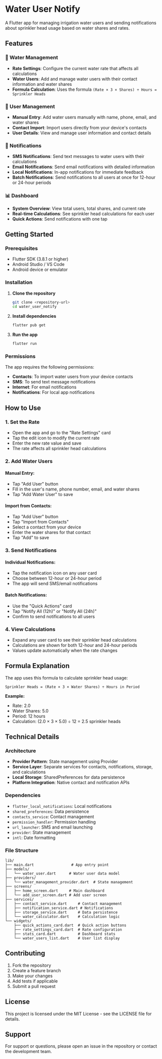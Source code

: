 # Water User Notify

A Flutter app for managing irrigation water users and sending notifications about sprinkler head usage based on water shares and rates.

## Features

### 🚰 Water Management
- **Rate Settings**: Configure the current water rate that affects all calculations
- **Water Users**: Add and manage water users with their contact information and water shares
- **Formula Calculation**: Uses the formula `(Rate × 3 × Shares) ÷ Hours = Sprinkler Heads`

### 👥 User Management
- **Manual Entry**: Add water users manually with name, phone, email, and water shares
- **Contact Import**: Import users directly from your device's contacts
- **User Details**: View and manage user information and contact details

### 📱 Notifications
- **SMS Notifications**: Send text messages to water users with their calculations
- **Email Notifications**: Send email notifications with detailed information
- **Local Notifications**: In-app notifications for immediate feedback
- **Batch Notifications**: Send notifications to all users at once for 12-hour or 24-hour periods

### 📊 Dashboard
- **System Overview**: View total users, total shares, and current rate
- **Real-time Calculations**: See sprinkler head calculations for each user
- **Quick Actions**: Send notifications with one tap

## Getting Started

### Prerequisites
- Flutter SDK (3.8.1 or higher)
- Android Studio / VS Code
- Android device or emulator

### Installation

1. **Clone the repository**
   ```bash
   git clone <repository-url>
   cd water_user_notify
   ```

2. **Install dependencies**
   ```bash
   flutter pub get
   ```

3. **Run the app**
   ```bash
   flutter run
   ```

### Permissions

The app requires the following permissions:
- **Contacts**: To import water users from your device contacts
- **SMS**: To send text message notifications
- **Internet**: For email notifications
- **Notifications**: For local app notifications

## How to Use

### 1. Set the Rate
- Open the app and go to the "Rate Settings" card
- Tap the edit icon to modify the current rate
- Enter the new rate value and save
- The rate affects all sprinkler head calculations

### 2. Add Water Users

#### Manual Entry:
- Tap "Add User" button
- Fill in the user's name, phone number, email, and water shares
- Tap "Add Water User" to save

#### Import from Contacts:
- Tap "Add User" button
- Tap "Import from Contacts"
- Select a contact from your device
- Enter the water shares for that contact
- Tap "Add" to save

### 3. Send Notifications

#### Individual Notifications:
- Tap the notification icon on any user card
- Choose between 12-hour or 24-hour period
- The app will send SMS/email notifications

#### Batch Notifications:
- Use the "Quick Actions" card
- Tap "Notify All (12h)" or "Notify All (24h)"
- Confirm to send notifications to all users

### 4. View Calculations
- Expand any user card to see their sprinkler head calculations
- Calculations are shown for both 12-hour and 24-hour periods
- Values update automatically when the rate changes

## Formula Explanation

The app uses this formula to calculate sprinkler head usage:

```
Sprinkler Heads = (Rate × 3 × Water Shares) ÷ Hours in Period
```

**Example:**
- Rate: 2.0
- Water Shares: 5.0
- Period: 12 hours
- Calculation: (2.0 × 3 × 5.0) ÷ 12 = 2.5 sprinkler heads

## Technical Details

### Architecture
- **Provider Pattern**: State management using Provider
- **Service Layer**: Separate services for contacts, notifications, storage, and calculations
- **Local Storage**: SharedPreferences for data persistence
- **Platform Integration**: Native contact and notification APIs

### Dependencies
- `flutter_local_notifications`: Local notifications
- `shared_preferences`: Data persistence
- `contacts_service`: Contact management
- `permission_handler`: Permission handling
- `url_launcher`: SMS and email launching
- `provider`: State management
- `intl`: Date formatting

### File Structure
```
lib/
├── main.dart                 # App entry point
├── models/
│   └── water_user.dart      # Water user data model
├── providers/
│   └── water_management_provider.dart  # State management
├── screens/
│   ├── home_screen.dart     # Main dashboard
│   └── add_user_screen.dart # Add user screen
├── services/
│   ├── contact_service.dart     # Contact management
│   ├── notification_service.dart # Notifications
│   ├── storage_service.dart     # Data persistence
│   └── water_calculator.dart    # Calculation logic
└── widgets/
    ├── quick_actions_card.dart  # Quick action buttons
    ├── rate_settings_card.dart  # Rate configuration
    ├── stats_card.dart          # Dashboard stats
    └── water_users_list.dart    # User list display
```

## Contributing

1. Fork the repository
2. Create a feature branch
3. Make your changes
4. Add tests if applicable
5. Submit a pull request

## License

This project is licensed under the MIT License - see the LICENSE file for details.

## Support

For support or questions, please open an issue in the repository or contact the development team.
